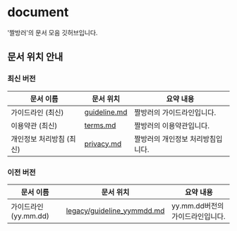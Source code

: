 # document
'짤방러'의 문서 모음 깃허브입니다.

## 문서 위치 안내
### 최신 버전
|문서 이름|문서 위치|요약 내용|
|--------|--------|--------|
|가이드라인 (최신)|[guideline.md](guideline.md)|짤방러의 가이드라인입니다.|
|이용약관 (최신)|[terms.md](terms.md)|짤방러의 이용약관입니다.|
|개인정보 처리방침 (최신)|[privacy.md](privacy.md)|짤방러의 개인정보 처리방침입니다.|

### 이전 버전
|문서 이름|문서 위치|요약 내용|
|--------|--------|--------|
|가이드라인 (yy.mm.dd)|[legacy/guideline_yymmdd.md](legacy/guideline_yymmdd.md)|yy.mm.dd버전의 가이드라인입니다.|
